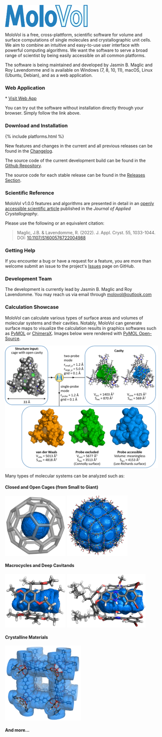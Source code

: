 ---
---

<img class="title" src="/docs/assets/images/wordmark.png" alt="MoloVol wordmark" height="72">

MoloVol is a free, cross-plattform, scientific software for volume and surface 
computations of single molecules and crystallographic unit cells. We aim to 
combine an intuitive and easy-to-use user interface with powerful computing 
algorithms. We want the software to serve a broad range of scientist by being 
easily accessible on all common platforms.

The software is being maintained and developed by Jasmin B. Maglic and Roy Lavendomme
and is available on Windows (7, 8, 10, 11), macOS, Linux (Ubuntu, Debian), and as a web application.

### Web Application

<div class="button link" markdown="1">
* <a class="buttons" 
    href="https://app.molovol.com">
    Visit Web App
  </a>
</div>

You can try out the software without installation directly through your browser.
Simply follow the link above.

### Download and Installation

{% include platforms.html %}

New features and changes in the current and all previous releases can be 
found in the [Changelog](https://github.com/molovol/MoloVol/blob/master/CHANGELOG.md).

The source code of the current development build can be found in the 
[Github Repository](https://github.com/molovol/MoloVol).

The source code for each stable release can be found in the
[Releases Section](https://github.com/molovol/MoloVol/releases).

### Scientific Reference
MoloVol v1.0.0 features and algorithms are presented in detail in an 
[openly accessible scientific article](https://doi.org/10.1107/S1600576722004988) 
published in the *Journal of Applied Crystallography*.

Please use the following or an equivalent citation:

> Maglic, J.B. & Lavendomme, R. (2022). J. Appl. Cryst. 55, 1033-1044.\
> DOI: [10.1107/S1600576722004988](https://doi.org/10.1107/S1600576722004988)

### Getting Help
If you encounter a bug or have a request for a feature, you are more than welcome 
submit an issue to the project's [Issues](https://github.com/jmaglic/MoloVol/issues) page on GitHub.

### Development Team
The development is currently lead by Jasmin B. Maglic and Roy Lavendomme. 
You may reach us via email through [molovol@outlook.com](mailto:molovol@outlook.com)

### Calculation Showcase
MoloVol can calculate various types of surface areas and volumes of molecular systems and their
cavities. Notably, MoloVol can generate surface maps to visualize the calculation results in graphics
softwares such as [PyMOL](https://pymol.org/2/) or [ChimeraX](https://www.cgl.ucsf.edu/chimerax/).
Images below were rendered with [PyMOL Open-Source](https://github.com/schrodinger/pymol-open-source).

<img src="/docs/assets/images/MoloVol_outputs_tr.png" width="600" style="horizontal-align:middle">

Many types of molecular systems can be analyzed such as:

#### Closed and Open Cages (from Small to Giant)
  <img src="/docs/assets/images/C60_Sexc_tr.png" width="200">
  <img src="/docs/assets/images/M48L96_tr.png" width="200">

#### Macrocycles and Deep Cavitands
  <img src="/docs/assets/images/pillar_tr.png" width="200">
  <img src="/docs/assets/images/deep_cavitand_tr.png" width="260">

#### Crystalline Materials
  <img src="/docs/assets/images/IRMOF-10_tr.png" width="250">

#### And more...
